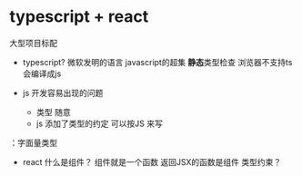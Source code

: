 # typescript + react
大型项目标配

- typescript?
    微软发明的语言
    javascript的超集
    **静态**类型检查
    浏览器不支持ts 会编译成js 
    
- js 开发容易出现的问题
    - 类型 随意
    - js 添加了类型的约定
    可以按JS 来写
    
：字面量类型


- react 什么是组件？
    组件就是一个函数 返回JSX的函数是组件
    类型约束？